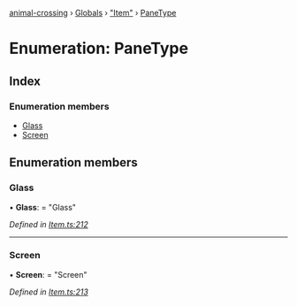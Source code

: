 [animal-crossing](../README.md) › [Globals](../globals.md) › ["Item"](../modules/_item_.md) › [PaneType](_item_.panetype.md)

# Enumeration: PaneType

## Index

### Enumeration members

* [Glass](_item_.panetype.md#glass)
* [Screen](_item_.panetype.md#screen)

## Enumeration members

###  Glass

• **Glass**: = "Glass"

*Defined in [Item.ts:212](https://github.com/Norviah/animal-crossing/blob/4ac4ba9/module/types/Item.ts#L212)*

___

###  Screen

• **Screen**: = "Screen"

*Defined in [Item.ts:213](https://github.com/Norviah/animal-crossing/blob/4ac4ba9/module/types/Item.ts#L213)*

